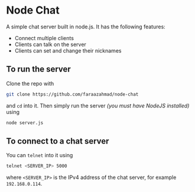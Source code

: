 # Node Chat

A simple chat server built in node.js. It has the following features:

* Connect multiple clients
* Clients can talk on the server
* Clients can set and change their nicknames

## To run the server

Clone the repo with

```bash
git clone https://github.com/faraazahmad/node-chat
```

and `cd` into it.
Then simply run the server _(you must have NodeJS installed)_ using

```bash
node server.js
```

## To connect to a chat server

You can `telnet` into it using

```bash
telnet <SERVER_IP> 5000
```

where `<SERVER_IP>` is the IPv4 address of the chat server, for example `192.168.0.114`.